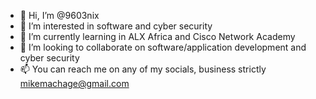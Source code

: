 - 👋 Hi, I’m @9603nix
- 👀 I’m interested in software and cyber security
- 🌱 I’m currently learning in ALX Africa and Cisco Network Academy
- 💞️ I’m looking to collaborate on software/application development and cyber security
- 📫 You can reach me on any of my socials, business strictly mikemachage@gmail.com

<!---
9603nix/9603nix is a ✨ special ✨ repository because its `README.md` (this file) appears on your GitHub profile.
You can click the Preview link to take a look at your changes.
--->
